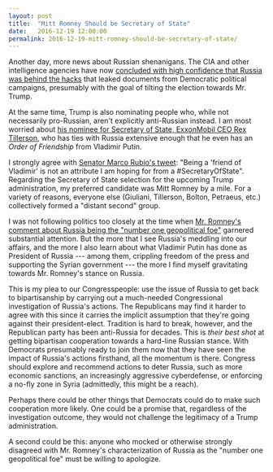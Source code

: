 ```yaml
---
layout: post
title:  "Mitt Romney Should be Secretary of State"
date:   2016-12-19 12:00:00
permalink: 2016-12-19-mitt-romney-should-be-secretary-of-state/
---
```


Another day, more news about Russian shenanigans. The CIA and other intelligence
agencies have now [concluded with high confidence that Russia was behind the
hacks][1] that leaked documents from Democratic political campaigns, presumably
with the goal of tilting the election towards Mr. Trump.

At the same time, Trump is also nominating people who, while not necessarily
pro-Russian, aren't explicitly anti-Russian instead. I am most worried about
[his nominee for Secretary of State, ExxonMobil CEO Rex Tillerson][4], who has
ties with Russia extensive enough that he even has an *Order of Friendship* from
Vladimir Putin.

I strongly agree with [Senator Marco Rubio's tweet][3]: "Being a 'friend of
Vladimir' is not an attribute I am hoping for from a #SecretaryOfState".
Regarding the Secretary of State selection for the upcoming Trump
administration, my preferred candidate was Mitt Romney by a mile. For a variety
of reasons, everyone else (Giuliani, Tillerson, Bolton, Petraeus, etc.)
collectively formed a "distant second" group.

I was not following politics too closely at the time when [Mr. Romney's comment
about Russia being the "number one geopolitical foe"][2] garnered substantial
attention. But the more that I see Russia's meddling into our affairs, and the
more I also learn about what Vladimir Putin has done as President of Russia ---
among them, crippling freedom of the press and supporting the Syrian government
--- the more I find myself gravitating towards Mr. Romney's stance on Russia.

This is my plea to our Congresspeople: use the issue of Russia to get back to
bipartisanship by carrying out a much-needed Congressional investigation of
Russia's actions.  The Republicans may find it harder to agree with this since
it carries the implicit assumption that they're going against their
president-elect. Tradition is hard to break, however, and the Republican party
has been anti-Russia for decades.  This is *their best shot* at getting
bipartisan cooperation towards a hard-line Russian stance. With Democrats
presumably ready to join them now that they have seen the impact of Russia's
actions firsthand, all the momentum is there. Congress should explore and
recommend actions to deter Russia, such as more economic sanctions, an
increasingly aggressive cyberdefense, or enforcing a no-fly zone in Syria
(admittedly, this might be a reach).

Perhaps there could be other things that Democrats could do to make such
cooperation more likely. One could be a promise that, regardless of the
investigation outcome, they would not challenge the legitimacy of a Trump
administration.

A second could be this: anyone who mocked or otherwise strongly disagreed with
Mr. Romney's characterization of Russia as the "number one geopolitical foe"
must be willing to apologize.

[1]:http://www.nytimes.com/2016/12/09/us/obama-russia-election-hack.html
[2]:http://www.politifact.com/truth-o-meter/statements/2012/oct/22/barack-obama/obama-romney-called-russia-our-top-geopolitical-fo/
[3]:https://twitter.com/marcorubio/status/807962818272235521
[4]:http://www.politico.com/blogs/donald-trump-administration/2016/12/trump-to-name-secretary-of-state-pick-tuesday-232544
